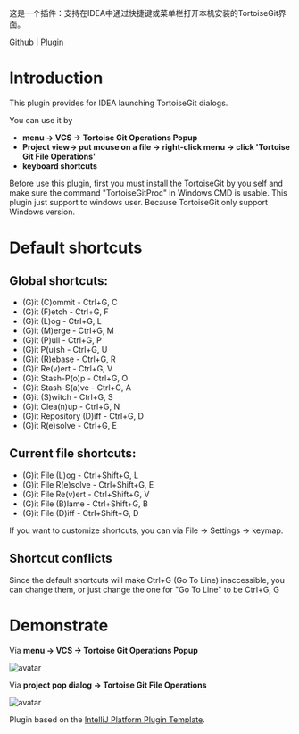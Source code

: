 这是一个插件：支持在IDEA中通过快捷键或菜单栏打开本机安装的TortoiseGit界面。

<!-- Plugin description -->
[Github](https://github.com/yikunZ/tortoise-git-caller) | [Plugin](https://plugins.jetbrains.com/plugin/14812-tortoise-git-caller)

# Introduction

This plugin provides for IDEA launching TortoiseGit dialogs.

You can use it by 

- **menu -> VCS -> Tortoise Git Operations Popup**  
- **Project view-> put mouse on a file -> right-click menu -> click 'Tortoise Git File Operations'** 
- **keyboard shortcuts**

Before use this plugin, first you must install the TortoiseGit by you self and make sure the command "TortoiseGitProc" in Windows CMD is usable. This plugin just support to windows user. Because TortoiseGit only support Windows version.

# Default shortcuts

## Global shortcuts:

- (G)it (C)ommit - Ctrl+G, C
- (G)it (F)etch - Ctrl+G, F
- (G)it (L)og - Ctrl+G, L
- (G)it (M)erge - Ctrl+G, M
- (G)it (P)ull - Ctrl+G, P
- (G)it P(u)sh - Ctrl+G, U
- (G)it (R)ebase - Ctrl+G, R
- (G)it Re(v)ert - Ctrl+G, V
- (G)it Stash-P(o)p - Ctrl+G, O
- (G)it Stash-S(a)ve - Ctrl+G, A
- (G)it (S)witch - Ctrl+G, S
- (G)it Clea(n)up - Ctrl+G, N
- (G)it Repository (D)iff - Ctrl+G, D
- (G)it R(e)solve - Ctrl+G, E

## Current file shortcuts:

- (G)it File (L)og - Ctrl+Shift+G, L
- (G)it File R(e)solve - Ctrl+Shift+G, E
- (G)it File Re(v)ert - Ctrl+Shift+G, V
- (G)it File (B)lame - Ctrl+Shift+G, B
- (G)it File (D)iff - Ctrl+Shift+G, D

If you want to customize shortcuts, you can via File -> Settings -> keymap.

## Shortcut conflicts

Since the default shortcuts will make Ctrl+G (Go To Line) inaccessible, you can change them, or just change the one for "Go To Line" to be Ctrl+G, G
<!-- Plugin description end -->

# Demonstrate

Via **menu -> VCS -> Tortoise Git Operations Popup**

![avatar](image/1.gif)



Via **project pop dialog -> Tortoise Git File Operations**

![avatar](image/2.gif)

Plugin based on the [IntelliJ Platform Plugin Template][template].

[template]: https://github.com/JetBrains/intellij-platform-plugin-template
